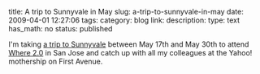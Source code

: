 title: A trip to Sunnyvale in May
slug: a-trip-to-sunnyvale-in-may
date: 2009-04-01 12:27:06
tags: 
category: blog
link: 
description: 
type: text
has_math: no
status: published

I'm taking [a trip to Sunnyvale](https://dplr.it/guest/c2c36d6377e7770c7aa9 "https://dplr.it/guest/c2c36d6377e7770c7aa9") between May 17th and May 30th to attend [Where 2.0](https://en.oreilly.com/where2009/ "https://en.oreilly.com/where2009/") in San Jose and catch up with all my colleagues at the Yahoo! mothership on First Avenue.



